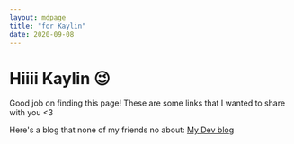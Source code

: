 ```yaml
---
layout: mdpage
title: "for Kaylin"
date: 2020-09-08
---
```

# Hiiii Kaylin 😉

Good job on finding this page! These are some links that I wanted to share with you <3

Here's a blog that none of my friends no about: 
[My Dev blog](https://dev.to/nananananate)

